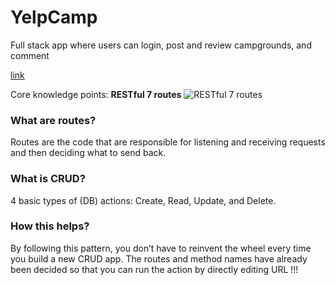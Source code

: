 # YelpCamp
Full stack app where users can login, post and review campgrounds, and comment

[link](https://yelpcamp-kenny.herokuapp.com/)

Core knowledge points: **RESTful 7 routes**
![RESTful 7 routes](https://images.app.goo.gl/BGyk76WEZiCbCh7U8) 

### What are routes?
Routes are the code that are responsible for listening and receiving requests and then deciding what to send back.

### What is CRUD?
4 basic types of (DB) actions: Create, Read, Update, and Delete.

### How this helps?
By following this pattern, you don’t have to reinvent the wheel every time you build a new CRUD app. The routes and method names have already been decided so that you can run the action by directly editing URL !!!


